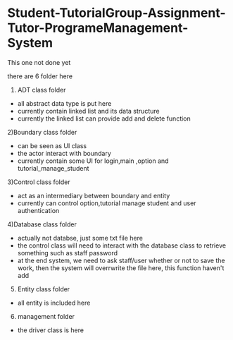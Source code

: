 # Student-TutorialGroup-Assignment-Tutor-ProgrameManagement-System
This one not done yet

there are 6 folder here
1) ADT class folder
- all abstract data type is put here
- currently contain linked list and its data structure
- currently the linked list can provide add and delete function 


2)Boundary class folder
- can be seen as UI class
- the actor interact with boundary
- currently contain some UI for login,main ,option and tutorial_manage_student


3)Control class folder
-  act as an intermediary between boundary and entity
-  currently can control option,tutorial manage student and user authentication


4)Database class folder
-  actually not databse, just some txt file here
-  the control class will need to interact with the database class to retrieve something such as staff password
-  at the end system, we need to ask staff/user whether or not to save the work, then the system will overrwrite the file        here, this function haven't add


5) Entity class folder
- all entity is included here


6) management folder 
- the driver class is here


